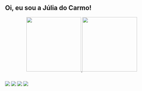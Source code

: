 ## Oi, eu sou a Júlia do Carmo!
<div align="center">
  <a href="https://github.com/juliadocarmo">
  <img height="180em" src="https://github-readme-stats.vercel.app/api?username=juliadocarmo&show_icons=true&theme=dark&include_all_commits=true&count_private=true"/>

  <img height="180em" src="https://github-readme-stats.vercel.app/api/top-langs/?username=juliadocarmo&layout=compact&langs_count=7&theme=dark"/>
</div>
 
##
  
  <div> 
  <a href="https://www.linkedin.com/in/j%C3%BAlia-do-carmo-b06b78215" target="_blank"><img src="https://img.shields.io/badge/LinkedIn-0077B5?style=for-the-badge&logo=linkedin&logoColor=white" target="_blank"></a>
  <a href="https://www.instagram.com/juliadcs_/" target="_blank"><img src="https://img.shields.io/badge/-Instagram-%23E4405F?style=for-the-badge&logo=instagram&logoColor=white" target="_blank"></a>
 <a href="mailto:juliasilvas1602@gmail.com" target="_blank"><img src="https://img.shields.io/badge/Gmail-D14836?style=for-the-badge&logo=gmail&logoColor=white" target="_blank"><a/>
 <a href="https://api.whatsapp.com/send?phone=5531994123770" target="_blank"><img src="https://img.shields.io/badge/WhatsApp-25D366?style=for-the-badge&logo=whatsapp&logoColor=white" target="_blank"><a/>
